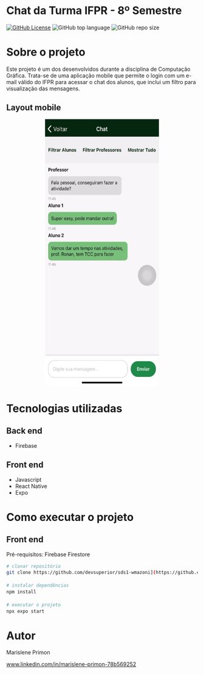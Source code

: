 # Chat da Turma IFPR - 8º Semestre
[![GitHub License](https://img.shields.io/github/license/primonmari/projeto-semestre?color=orange)](https://github.com/primonmari/projeto-semestre/blob/master/LICENSE) ![GitHub top language](https://img.shields.io/github/languages/top/primonmari/projeto-semestre) ![GitHub repo size](https://img.shields.io/github/repo-size/primonmari/projeto-semestre?color=green)


# Sobre o projeto


Este projeto é um dos desenvolvidos durante a disciplina de Computação Gráfica. Trata-se de uma aplicação mobile que permite o login com um e-mail válido do IFPR para acessar o chat dos alunos, que inclui um filtro para visualização das mensagens.

## Layout mobile

<p align="center">
    <img src="src/assets/to_readme/chat.gif" width="300" height="700" alt="Demonstração do projeto">
</p>


# Tecnologias utilizadas
## Back end
- Firebase
## Front end
- Javascript
- React Native
- Expo

# Como executar o projeto

## Front end
Pré-requisitos: Firebase Firestore

```bash
# clonar repositório
git clone https://github.com/devsuperior/sds1-wmazoni](https://github.com/primonmari/projeto-semestre.git

# instalar dependências
npm install

# executar o projeto
npx expo start
```

# Autor

Marislene Primon

www.linkedin.com/in/marislene-primon-78b569252

